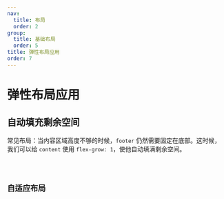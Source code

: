 ```yaml
---
nav:
  title: 布局
  order: 2
group:
  title: 基础布局
  order: 5
title: 弹性布局应用
order: 7
---
```


# 弹性布局应用

## 自动填充剩余空间

常见布局：当内容区域高度不够的时候，`footer` 仍然需要固定在底部。这时候，我们可以给 `content` 使用 `flex-grow: 1`，使他自动填满剩余空间。

<code src="../../demo/layout/flex-practise/auto-fill/index.tsx" />

## 自适应布局

<code src="../../demo/layout/flex-practise/responsive-layout/index.tsx" />

